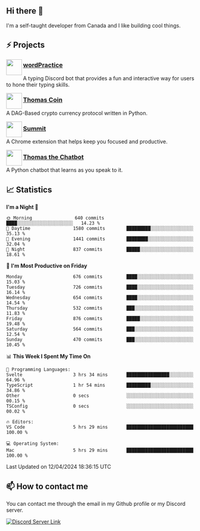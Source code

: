 <h2>Hi there 👋</h2>

<p>I'm a self-taught developer from Canada and I like building cool things.</p>

<h2>⚡ Projects</h2>

<img align="left" src="https://i.imgur.com/BIzs17V.png" width="42" height="42" />
<h3><a target="_blank" href="https://wordpractice.principle.sh/">wordPractice</a></h3>
<p>A typing Discord bot that provides a fun and interactive way for users to hone their typing skills.</p>

<img align="left" src="https://i.imgur.com/4FdQpgN.png" width="42" height="42" />
<h3><a href="https://github.com/principle105/thomas-coin">Thomas Coin</a></h3>
<p>A DAG-Based crypto currency protocol written in Python.</p>

<img align="left" src="https://i.imgur.com/Ly8Atho.png" width="42" height="42" />
<h3><a href="https://summit.sh/">Summit</a></h3>
<p>A Chrome extension that helps keep you focused and productive.</p>

<img align="left" src="https://i.imgur.com/hA9YF2s.png" width="42" height="42" />
<h3><a href="https://github.com/principle105/thomasthechatbot">Thomas the Chatbot</a></h3>
<p>A Python chatbot that learns as you speak to it.</p>

<h2>📈 Statistics</h2>

<!--START_SECTION:waka-->
**I'm a Night 🦉** 

```text
🌞 Morning                640 commits         ████░░░░░░░░░░░░░░░░░░░░░   14.23 % 
🌆 Daytime                1580 commits        █████████░░░░░░░░░░░░░░░░   35.13 % 
🌃 Evening                1441 commits        ████████░░░░░░░░░░░░░░░░░   32.04 % 
🌙 Night                  837 commits         █████░░░░░░░░░░░░░░░░░░░░   18.61 % 
```
📅 **I'm Most Productive on Friday** 

```text
Monday                   676 commits         ████░░░░░░░░░░░░░░░░░░░░░   15.03 % 
Tuesday                  726 commits         ████░░░░░░░░░░░░░░░░░░░░░   16.14 % 
Wednesday                654 commits         ████░░░░░░░░░░░░░░░░░░░░░   14.54 % 
Thursday                 532 commits         ███░░░░░░░░░░░░░░░░░░░░░░   11.83 % 
Friday                   876 commits         █████░░░░░░░░░░░░░░░░░░░░   19.48 % 
Saturday                 564 commits         ███░░░░░░░░░░░░░░░░░░░░░░   12.54 % 
Sunday                   470 commits         ███░░░░░░░░░░░░░░░░░░░░░░   10.45 % 
```


📊 **This Week I Spent My Time On** 

```text
💬 Programming Languages: 
Svelte                   3 hrs 34 mins       ████████████████░░░░░░░░░   64.96 % 
TypeScript               1 hr 54 mins        █████████░░░░░░░░░░░░░░░░   34.86 % 
Other                    0 secs              ░░░░░░░░░░░░░░░░░░░░░░░░░   00.15 % 
TSConfig                 0 secs              ░░░░░░░░░░░░░░░░░░░░░░░░░   00.02 % 

🔥 Editors: 
VS Code                  5 hrs 29 mins       █████████████████████████   100.00 % 

💻 Operating System: 
Mac                      5 hrs 29 mins       █████████████████████████   100.00 % 
```


 Last Updated on 12/04/2024 18:36:15 UTC
<!--END_SECTION:waka-->

<h2>📫 How to contact me</h2>

You can contact me through the email in my Github profile or my Discord server.

[![Discord Server Link](https://dcbadge.vercel.app/api/server/DHnk46C)](https://discord.gg/DHnk46C)

